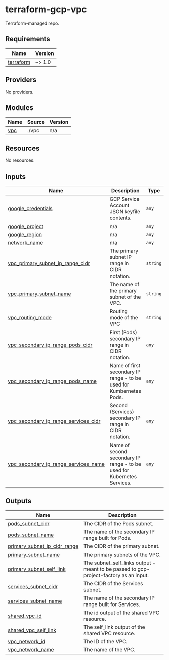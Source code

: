 # terraform-gcp-vpc
Terraform-managed repo.

<!-- BEGIN_TF_DOCS -->
## Requirements

| Name | Version |
|------|---------|
| <a name="requirement_terraform"></a> [terraform](#requirement\_terraform) | ~> 1.0 |

## Providers

No providers.

## Modules

| Name | Source | Version |
|------|--------|---------|
| <a name="module_vpc"></a> [vpc](#module\_vpc) | ./vpc | n/a |

## Resources

No resources.

## Inputs

| Name | Description | Type | Default | Required |
|------|-------------|------|---------|:--------:|
| <a name="input_google_credentials"></a> [google\_credentials](#input\_google\_credentials) | GCP Service Account JSON keyfile contents. | `any` | n/a | yes |
| <a name="input_google_project"></a> [google\_project](#input\_google\_project) | n/a | `any` | n/a | yes |
| <a name="input_google_region"></a> [google\_region](#input\_google\_region) | n/a | `any` | n/a | yes |
| <a name="input_network_name"></a> [network\_name](#input\_network\_name) | n/a | `any` | n/a | yes |
| <a name="input_vpc_primary_subnet_ip_range_cidr"></a> [vpc\_primary\_subnet\_ip\_range\_cidr](#input\_vpc\_primary\_subnet\_ip\_range\_cidr) | The primary subnet IP range in CIDR notation. | `string` | n/a | yes |
| <a name="input_vpc_primary_subnet_name"></a> [vpc\_primary\_subnet\_name](#input\_vpc\_primary\_subnet\_name) | The name of the primary subnet of the VPC. | `string` | n/a | yes |
| <a name="input_vpc_routing_mode"></a> [vpc\_routing\_mode](#input\_vpc\_routing\_mode) | Routing mode of the VPC | `string` | n/a | yes |
| <a name="input_vpc_secondary_ip_range_pods_cidr"></a> [vpc\_secondary\_ip\_range\_pods\_cidr](#input\_vpc\_secondary\_ip\_range\_pods\_cidr) | First (Pods) secondary IP range in CIDR notation. | `any` | n/a | yes |
| <a name="input_vpc_secondary_ip_range_pods_name"></a> [vpc\_secondary\_ip\_range\_pods\_name](#input\_vpc\_secondary\_ip\_range\_pods\_name) | Name of first secondary IP range - to be used for Kumbernetes Pods. | `any` | n/a | yes |
| <a name="input_vpc_secondary_ip_range_services_cidr"></a> [vpc\_secondary\_ip\_range\_services\_cidr](#input\_vpc\_secondary\_ip\_range\_services\_cidr) | Second (Services) secondary IP range in CIDR notation. | `any` | n/a | yes |
| <a name="input_vpc_secondary_ip_range_services_name"></a> [vpc\_secondary\_ip\_range\_services\_name](#input\_vpc\_secondary\_ip\_range\_services\_name) | Name of second secondary IP range - to be used for Kubernetes Services. | `any` | n/a | yes |

## Outputs

| Name | Description |
|------|-------------|
| <a name="output_pods_subnet_cidr"></a> [pods\_subnet\_cidr](#output\_pods\_subnet\_cidr) | The CIDR of the Pods subnet. |
| <a name="output_pods_subnet_name"></a> [pods\_subnet\_name](#output\_pods\_subnet\_name) | The name of the secondary IP range built for Pods. |
| <a name="output_primary_subnet_ip_cidr_range"></a> [primary\_subnet\_ip\_cidr\_range](#output\_primary\_subnet\_ip\_cidr\_range) | The CIDR of the primary subnet. |
| <a name="output_primary_subnet_name"></a> [primary\_subnet\_name](#output\_primary\_subnet\_name) | The primary subnets of the VPC. |
| <a name="output_primary_subnet_self_link"></a> [primary\_subnet\_self\_link](#output\_primary\_subnet\_self\_link) | The subnet\_self\_links output - meant to be passed to gcp-project-factory as  an input. |
| <a name="output_services_subnet_cidr"></a> [services\_subnet\_cidr](#output\_services\_subnet\_cidr) | The CIDR of the Services subnet. |
| <a name="output_services_subnet_name"></a> [services\_subnet\_name](#output\_services\_subnet\_name) | The name of the secondary IP range built for Services. |
| <a name="output_shared_vpc_id"></a> [shared\_vpc\_id](#output\_shared\_vpc\_id) | The id output of the shared VPC resource. |
| <a name="output_shared_vpc_self_link"></a> [shared\_vpc\_self\_link](#output\_shared\_vpc\_self\_link) | The self\_link output of the shared VPC resource. |
| <a name="output_vpc_network_id"></a> [vpc\_network\_id](#output\_vpc\_network\_id) | The ID of the VPC. |
| <a name="output_vpc_network_name"></a> [vpc\_network\_name](#output\_vpc\_network\_name) | The name of the VPC. |
<!-- END_TF_DOCS -->
